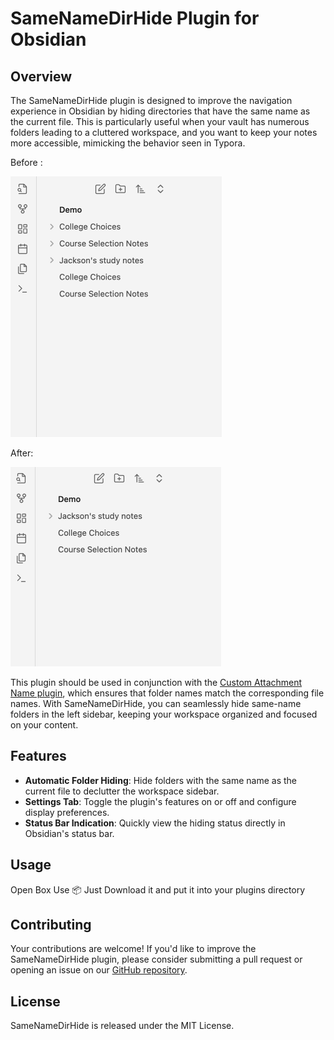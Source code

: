 



# SameNameDirHide Plugin for Obsidian

## Overview

The SameNameDirHide plugin is designed to improve the navigation experience in Obsidian by hiding directories that have the same name as the current file. This is particularly useful when your vault has numerous folders leading to a cluttered workspace, and you want to keep your notes more accessible, mimicking the behavior seen in Typora.

Before :

<img src="README/image-20240329131850610.png" alt="image-20240329131850610" style="zoom:50%;" />



After:

<img src="README/image-20240329131929958.png" alt="image-20240329131929958" style="zoom:50%;" />



This plugin should be used in conjunction with the [Custom Attachment Name plugin](https://github.com/RainCat1998/obsidian-custom-attachment-location), which ensures that folder names match the corresponding file names. With SameNameDirHide, you can seamlessly hide same-name folders in the left sidebar, keeping your workspace organized and focused on your content.

## Features

- **Automatic Folder Hiding**: Hide folders with the same name as the current file to declutter the workspace sidebar.
- **Settings Tab**: Toggle the plugin's features on or off and configure display preferences.
- **Status Bar Indication**: Quickly view the hiding status directly in Obsidian's status bar.

## Usage

Open Box Use 📦 Just Download it and put it into your plugins directory

## Contributing

Your contributions are welcome! If you'd like to improve the SameNameDirHide plugin, please consider submitting a pull request or opening an issue on our [GitHub repository](https://github.com/your-github-username/SameNameDirHide).

## License

SameNameDirHide is released under the MIT License.
